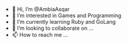 - 👋 Hi, I’m @AmbiaAsqar
- 👀 I’m interested in Games and Programming
- 🌱 I’m currently learning Ruby and GoLang
- 💞️ I’m looking to collaborate on ...
- 📫 How to reach me ...

<!---
AmbiaAsqar/AmbiaAsqar is a ✨ special ✨ repository because its `README.md` (this file) appears on your GitHub profile.
You can click the Preview link to take a look at your changes.
--->
